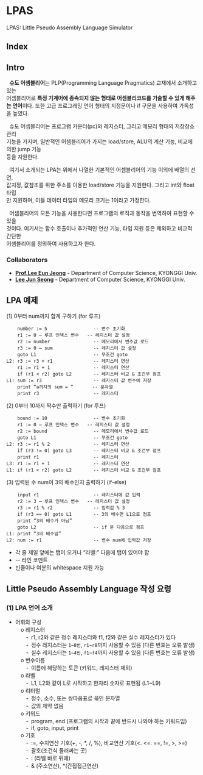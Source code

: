 # LPAS
LPAS: Little Pseudo Assembly Language Simulator

## Index


## Intro  
  
&nbsp;&nbsp;**슈도 어셈블리어**는 PLP(Programming Language Pragmatics) 교재에서 소개하고 있는  
어셈블리어로 **특정 기계어에 종속되지 않는 형태로 어셈블리코드를 기술할 수 있게 해주는 언어**이다. 
또한 고급 프로그래밍 언어 형태의 지정문이나 if 구문을 사용하여 가독성을 높였다.  


&nbsp;&nbsp;슈도 어셈블리어는 프로그램 카운터(pc)와 레지스터, 그리고 메모리 형태의 저장장소 관리  
기능을 가지며, 일반적인 어셈블리어가 가지는 load/store, ALU의 계산 기능, 비교에 의한 jump 기능  
등을 지원한다.  


&nbsp;&nbsp;여기서 소개되는 LPA는 위에서 나열한 기본적인 어셈블리어의 기능 이외에 배열의 선언,  
값지정, 값참조를 위한 주소를 이용한 load/store 기능을 지원한다. 그리고 int와 float 타입  
만 지원하며, 이들 데이터 타입의 메모리 크기는 1이라고 가정한다.  


&nbsp;&nbsp;어셈블리어의 모든 기능을 사용한다면 프로그램의 로직과 동작을 번역하여 표현할 수 있을  
것이다. 여기서는 함수 호출이나 추가적인 연산 기능, 타입 지원 등은 제외하고 비교적 간단한  
어셈블리어를 정의하여 사용하고자 한다.  


### Collaborators
- **[Prof.Lee Eun Jeong](mailto:ejlee@kyonggi.ac.kr)** - Department of Computer Science, KYONGGI Univ.  
- **[Lee Jun Seong](https://github.com/krPlatypus)**  - Department of Computer Science, KYONGGI Univ.    


## LPA 예제 

(1)  0부터 num까지 합계 구하기 (for 루프)  
```
    number := 5                 -- 변수 초기화
    r1 := 0 — 루프 인덱스 변수   -- 레지스터 값 설정
    r2 := number                -- 메모리에서 변수값 로드
    r3 := 0 — sum               -- 레지스터 값 설정
    goto L1                     -- 무조건 goto
L2: r3 := r3 + r1               -- 레지스터 연산
    r1 := r1 + 1                -- 레지스터 연산
    if (r1 < r2) goto L2        -- 레지스터 비교 & 조건부 점프
L1: sum := r3                   -- 레지스터 값 변수에 저장
    print “a까지의 sum = ”       -- 문자열
    print r3                    -- 레지스터
```

(2)  0부터 10까지 짝수만 출력하기 (for 루프)  
```
    bound := 10                 -- 변수 초기화
    r1 := 0 — 루프 인덱스 변수   -- 레지스터 값 설정
    r2 := bound                 -- 메모리에서 변수값 로드
    goto L1                     -- 무조건 goto
L2: r3 := r1 % 2                -- 레지스터 연산
    if (r3 != 0) goto L3        -- 레지스터 비교 & 조건부 점프
    print r1                    -- 레지스터
L3: r1 := r1 + 1                -- 레지스터 연산
L1: if (r1 < r2) goto L2        -- 레지스터 비교 & 조건부 점프
```

(3)  입력된 수 num이 3의 배수인지 출력하기 (if-else)  
```
    input r1                    -- 레지스터에 값 입력
    r2 := 3 — 루프 인덱스 변수   -- 레지스터 값 설정
    r3 := r1 % r2               -- 입력값 % 3
    if (r3 == 0) goto L1        -- 3의 배수면 L1으로 점프
    print “3의 배수가 아님”
    goto L2                     -- if 문 다음으로 점프
L1: print “3의 배수임”
L2: num := r1                   -- 변수 num에 입력값 저장
```
- 각 줄 제일 앞에는 탭이 오거나 “라벨:” 다음에 탭이 있어야 함
- -- 라인 코멘트
- 빈줄이나 여분의 whitespace 지원 가능

  
## Little Pseudo Assembly Language 작성 요령
### (1) LPA 언어 소개
- 어휘의 구성  
&ensp;&ensp;o 레지스터  
&ensp;&ensp;&ensp;&ensp;-&ensp;r1, r2와 같은 정수 레지스터와 f1, f2와 같은 실수 레지스터가 있다  
&ensp;&ensp;&ensp;&ensp;-&ensp;정수 레지스터는 `1~8번`, `r1~r8`까지 사용할 수 있음 (다른 번호는 오류 발생)  
&ensp;&ensp;&ensp;&ensp;-&ensp;실수 레지스터는 `1~4번`, `f1~f4`까지 사용할 수 있음 (다른 번호는 오류 발생)  
&ensp;&ensp;o 변수이름  
&ensp;&ensp;&ensp;&ensp;-&ensp;이름에 해당하는 토큰 (키워드, 레지스터 제외)  
&ensp;&ensp;o 라벨  
&ensp;&ensp;&ensp;&ensp;-&ensp;L1, L2와 같이 L로 시작하고 한자리 숫자로 표현됨 (L1~L9)  
&ensp;&ensp;o 리터럴  
&ensp;&ensp;&ensp;&ensp;-&ensp;정수, 소수, 또는 쌍따옴표로 묶인 문자열  
&ensp;&ensp;&ensp;&ensp;-&ensp;값의 제약 없음  
&ensp;&ensp;o 키워드  
&ensp;&ensp;&ensp;&ensp;-&ensp;program, end (프로그램의 시작과 끝에 반드시 나와야 하는 키워드임)  
&ensp;&ensp;&ensp;&ensp;-&ensp;if, goto, input, print  
&ensp;&ensp;o 기호  
&ensp;&ensp;&ensp;&ensp;-&ensp;:=, 수치연산 기호(+, -, *, /, %), 비교연산 기호(<. <=. ==, !=, >, >=)  
&ensp;&ensp;&ensp;&ensp;-&ensp;괄호(조건식 둘러싸는 곳)  
&ensp;&ensp;&ensp;&ensp;-&ensp;: (라벨 바로 뒤에)  
&ensp;&ensp;&ensp;&ensp;-&ensp;& (주소연산), *(간접접근연산)  
  
